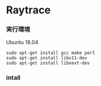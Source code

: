 # Raytrace


### 実行環境
Ubuntu 18.04</br>
```
sudo apt-get install gcc make perl
sudo apt-get install libx11-dev
sudo apt-get install libxext-dev
```
### intall
